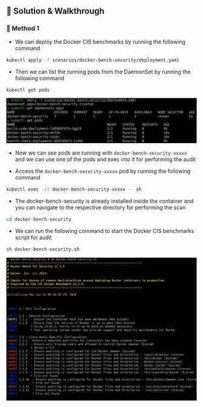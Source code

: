 ## 🎉 Solution & Walkthrough

### 🎲 Method 1

* We can deploy the Docker CIS benchmarks by running the following command

```bash
kubectl apply -f scenarios/docker-bench-security/deployment.yaml
```

* Then we can list the running pods from the DaemonSet by running the following command

```bash
kubectl get pods
```

![Scenario 5 Docker bench DS](./sc-5-1.png)

* Now we can see pods are running with `docker-bench-security-xxxxx` and we can use one of the pods and exec into it for performing the audit

* Access the `docker-bench-security-xxxxx` pod by running the following command

```bash
kubectl exec -it docker-bench-security-xxxxx -- sh
```

* The docker-bench-security is already installed inside the container and you can navigate to the respective directory for performing the scan

```bash
cd docker-bench-security
```

* We can run the following command to start the Docker CIS benchmarks script for audit

```bash
sh docker-bench-security.sh
```

![Scenario 5 Run Docker bench](./sc-5-2.png)